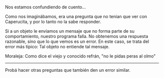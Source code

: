 Nos estamos confundiendo de cuento... 

Como nos imaginábamos, era una pregunta que no tenian que ver con Caperucita, y por lo tanto no la sabe responder.

Si a un objeto le enviamos un mensaje que no forma parte de su comportamiento, nuestro programa falla.
No obtenemos una respuesta razonable, sino que lo que vemos es un error. 
En este caso, se trata del error más típico: Tal objeto no entiende tal mensaje.

Moraleja: Como dice el viejo y conocido refrán, "no le pidas peras al olmo"

___
Probá hacer otras preguntas que también den un error similar. 

